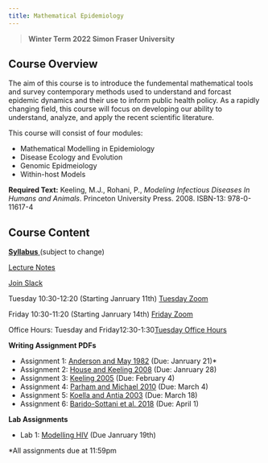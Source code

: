 ```yaml
---
title: Mathematical Epidemiology
---
```


> **Winter Term 2022 Simon Fraser University**

## Course Overview
The aim of this course is to introduce the fundemental mathematical tools and survey contemporary methods used to understand and forcast epidemic dynamics and their use to inform public health policy. As a rapidly changing field, this course will focus on developing our ability to understand, analyze, and apply the recent scientific literature.  

This course will consist of four modules:
* Mathematical Modelling in Epidemiology
* Disease Ecology and Evolution
* Genomic Epidmeiology
* Within-host Models

**Required Text:** Keeling, M.J., Rohani, P., *Modeling Infectious Diseases In Humans and Animals*. Princeton University Press. 2008. ISBN-13: 978-0-11617-4


## Course Content

[**Syllabus** ](https://storage.cloud.google.com/math496/Math496_Syllabus.pdf) (subject to change)

[Lecture Notes](https://amacp.github.io/Math496/LectureNotes.html)

[Join Slack](https://join.slack.com/t/math496/shared_invite/zt-10vgjvfdx-51MzGDUCHOgMgIrrLakcFw)

Tuesday 10:30-12:20 (Starting Janruary 11th)
[Tuesday Zoom](https://sfu.zoom.us/j/67247833947?pwd=ZTU1S0YvSGgxOWJLZ1VOWXFIcFh5QT09)


Friday 10:30-11:20 (Starting Janruary 14th)
[Friday Zoom](https://sfu.zoom.us/j/66650087703?pwd=aHdRQ3NON0RZRit5YVlJUmRSU2VaZz09)

Office Hours: Tuesday and Friday12:30-1:30[Tuesday Office Hours](https://sfu.zoom.us/j/67247833947?pwd=ZTU1S0YvSGgxOWJLZ1VOWXFIcFh5QT09)

**Writing Assignment PDFs**
* Assignment 1: [Anderson and May 1982](Anderson1982.pdf) (Due: Janruary 21)*
* Assignment 2: [House and Keeling 2008](HouseKeeling2008.pdf) (Due: Janruary 28)
* Assignment 3: [Keeling 2005](Keeling2005.pdf) (Due: February 4)
* Assignment 4: [Parham and Michael 2010](ParhamMichael2010.pdf) (Due: March 4)
* Assignment 5: [Koella and Antia 2003](KoellaAntia2003.pdf) (Due: March 18)
* Assignment 6: [Barido-Sottani et al. 2018](BaridoSottani2018.pdf) (Due: April 1)

**Lab Assignments**
* Lab 1: [Modelling HIV](https://storage.cloud.google.com/math496/LabAssignment1.pdf) (Due Janruary 19th)


*All assignments due at 11:59pm
